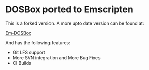 DOSBox ported to Emscripten
===========================

This is a forked version.  A more upto date version can be found at:

[Em-DOSBox](https://github.com/warpcoil/em-dosbox)

And has the following features:
* Git LFS support
* More SVN integration and More Bug Fixes
* CI Builds
